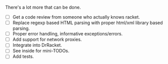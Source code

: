 There's a lot more that can be done.

- [ ] Get a code review from someone who actually knows racket.
- [ ] Replace regexp based HTML parsing with proper html/xml library based parsing. 
- [ ] Proper error handling, informative exceptions/errors.
- [ ] Add support for network proxies.
- [ ] Integrate into DrRacket.
- [ ] See inside for mini-TODOs.
- [ ] Add tests.
